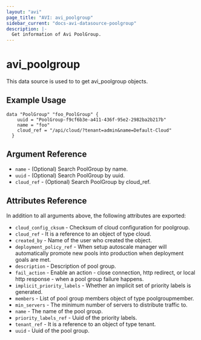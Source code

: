 ```yaml
---
layout: "avi"
page_title: "AVI: avi_poolgroup"
sidebar_current: "docs-avi-datasource-poolgroup"
description: |-
  Get information of Avi PoolGroup.
---
```


# avi_poolgroup

This data source is used to to get avi_poolgroup objects.

## Example Usage

```hcl
data "PoolGroup" "foo_PoolGroup" {
    uuid = "PoolGroup-f9cf6b3e-a411-436f-95e2-2982ba2b217b"
    name = "foo"
    cloud_ref = "/api/cloud/?tenant=admin&name=Default-Cloud"
  }
```

## Argument Reference

* `name` - (Optional) Search PoolGroup by name.
* `uuid` - (Optional) Search PoolGroup by uuid.
* `cloud_ref` - (Optional) Search PoolGroup by cloud_ref.

## Attributes Reference

In addition to all arguments above, the following attributes are exported:

* `cloud_config_cksum` - Checksum of cloud configuration for poolgroup.
* `cloud_ref` - It is a reference to an object of type cloud.
* `created_by` - Name of the user who created the object.
* `deployment_policy_ref` - When setup autoscale manager will automatically promote new pools into production when deployment goals are met.
* `description` - Description of pool group.
* `fail_action` - Enable an action - close connection, http redirect, or local http response - when a pool group failure happens.
* `implicit_priority_labels` - Whether an implicit set of priority labels is generated.
* `members` - List of pool group members object of type poolgroupmember.
* `min_servers` - The minimum number of servers to distribute traffic to.
* `name` - The name of the pool group.
* `priority_labels_ref` - Uuid of the priority labels.
* `tenant_ref` - It is a reference to an object of type tenant.
* `uuid` - Uuid of the pool group.
